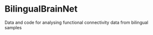 # BilingualBrainNet
Data and code for analysing functional connectivity data from bilingual samples
